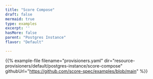 ```yaml
---
title: "Score Compose"
draft: false
mermaid: true
type: examples
excerpt: ''
hasMore: false
parent: "Postgres Instance"
flavor: "Default"

---
```


{{% example-file filename="provisioners.yaml" dir="resource-provisioners/default/postgres-instance/score-compose" githubUrl="https://github.com/score-spec/examples/blob/main" %}}
